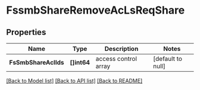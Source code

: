 # FssmbShareRemoveAcLsReqShare

## Properties
Name | Type | Description | Notes
------------ | ------------- | ------------- | -------------
**FsSmbShareAclIds** | **[]int64** | access control array | [default to null]

[[Back to Model list]](../README.md#documentation-for-models) [[Back to API list]](../README.md#documentation-for-api-endpoints) [[Back to README]](../README.md)


